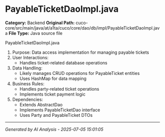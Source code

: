# PayableTicketDaoImpl.java

**Category:** Backend
**Original Path:** cuco-core/src/main/java/at/a1ta/cuco/core/dao/db/impl/PayableTicketDaoImpl.java
**File Type:** Java source file

PayableTicketDaoImpl.java
1. Purpose: Data access implementation for managing payable tickets
2. User Interactions:
   - Handles ticket-related database operations
3. Data Handling:
   - Likely manages CRUD operations for PayableTicket entities
   - Uses HashMap for data mapping
4. Business Rules:
   - Handles party-related ticket operations
   - Implements ticket payment logic
5. Dependencies:
   - Extends AbstractDao
   - Implements PayableTicketDao interface
   - Uses Party and PayableTicket DTOs

---
*Generated by AI Analysis - 2025-07-05 15:01:05*
